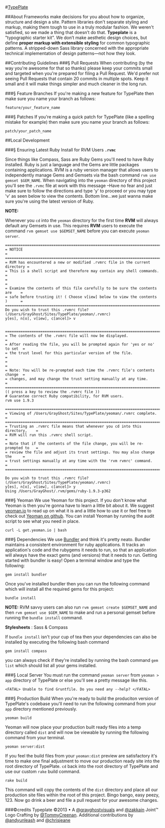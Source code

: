 #[TypePlate](https://typeplate.com)

##About
Frameworks make decisions for you about how to organize, structure and design a site. Pattern libraries don't separate styling and markup, making them tough to use in a truly modular fashion. We weren't satisfied, so we made a thing that doesn’t do that.
**Typeplate** is a "typographic starter kit". We don’t make aesthetic design choices, but define **proper markup with extensible styling** for common typographic patterns. A stripped-down Sass library concerned with the appropriate technical implementation of design patterns—not how they look.

##Contributing Guidelines
###&sect; Pull Requests
When contributing (by the way you're awesome for that so thanks) please keep your commits small and targeted when you're prepared for filing a Pull Request. We'd prefer not seeing Pull Requests that contain 20 commits in multiple spots. Keep it small and it will make things simpler and much cleaner in the long run.

###&sect; Feature Branches
If you're making a new feature for TypePlate then make sure you name your branch as follows:

    feature/your_feature_name

###&sect; Patches
If you're making a quick patch for TypePlate (like a spelling mistake for example) then make sure you name your branch as follows:

    patch/your_patch_name

##Local Development

###&sect; Ensuring Latest Ruby Install for RVM Users
**``.rvmc``**

Since things like Compass, Sass are Ruby Gems you'll need to have Ruby installed. Ruby is just a language and the Gems are little packages containing applications. RVM is a ruby version manager that allows users to independently manage Gems and Gemsets via the bash command ``rvm use gemset $GEM_NAME``. When navigating into the ``yeoman`` directory of this project you'll see the ``.rvmc`` file at work with this message &ndash;Have no fear and just make sure to follow the directions and type 'y' to proceed or you may type 'v' as seen below to view the contents. Bottom line&hellip;we just wanna make sure you're using the latest version of Ruby.

**NOTE:**

Whenever you ``cd`` into the ``yeoman`` directory for the first time **RVM** will always default any Gemsets in use. This requires **RVM** users to execute the command ``rvm gemset use $GEMSET_NAME`` before you can execute ``yeoman server``.

    ==============================================================================
    = NOTICE                                                                     =
    ==============================================================================
    = RVM has encountered a new or modified .rvmrc file in the current directory =
    = This is a shell script and therefore may contain any shell commands.       =
    =                                                                            =
    = Examine the contents of this file carefully to be sure the contents are    =
    = safe before trusting it! ( Choose v[iew] below to view the contents )      =
    ==============================================================================
    Do you wish to trust this .rvmrc file? (/Users/GrayGhost/Sites/TypePlate/yeoman/.rvmrc)
    y[es], n[o], v[iew], c[ancel]> v


    ==============================================================================
    = The contents of the .rvmrc file will now be displayed.                     =
    = After reading the file, you will be prompted again for 'yes or no' to set  =
    = the trust level for this particular version of the file.                   =
    =                                                                            =
    = Note: You will be re-prompted each time the .rvmrc file's contents change  =
    = changes, and may change the trust setting manually at any time.            =
    ==============================================================================
    (( press a key to review the .rvmrc file ))
    # Guarantee correct Ruby compatibility, for RVM users.
    rvm use 1.9.3

    ==============================================================================
    = Viewing of /Users/GrayGhost/Sites/TypePlate/yeoman/.rvmrc complete.        =
    ==============================================================================
    = Trusting an .rvmrc file means that whenever you cd into this directory,    =
    = RVM will run this .rvmrc shell script.                                     =
    = Note that if the contents of the file change, you will be re-prompted to   =
    = review the file and adjust its trust settings. You may also change the     =
    = trust settings manually at any time with the 'rvm rvmrc' command.          =
    ==============================================================================

    Do you wish to trust this .rvmrc file? (/Users/GrayGhost/Sites/TypePlate/yeoman/.rvmrc)
    y[es], n[o], v[iew], c[ancel]> y
    Using /Users/GrayGhost/.rvm/gems/ruby-1.9.3-p362

###&sect; Yeoman
We use Yeoman for this project. If you don't know what Yeoman is then you're gonna have to learn a little bit about it. We suggest [yeoman.io](http://yeoman.io) to read up on what it is and a little how to use it or feel free to check out [Yeoman on github](https://github.com/yeoman/yeoman). You can install Yeoman by running the audit script to see what you need in place.

    curl -L get.yeoman.io | bash

###&sect; Dependencies
We use [Bundler](http://gembundler.com/#getting-started) and think it's pretty neato. Bundler maintains a consistent environment for ruby applications. It tracks an application's code and the rubygems it needs to run, so that an application will always have the exact gems (and versions) that it needs to run. Getting started with bundler is easy! Open a terminal window and type the following:

    gem install bundler

Once you've installed bundler then you can run the following command which will install all the required gems for this project:

    bundle install

**NOTE:** RVM savvy users can also run ``rvm gemset create $GEMSET_NAME`` and then ``rvm gemset use $GEM_NAME`` to make and run a personal gemset before running the ``bundle install`` command.

**Stylesheets** : Sass &amp; Compass

If ``bundle install`` isn't your cup of tea then your dependencies can also be installed by executing the following bash command

    gem install compass

you can always check if they're installed by running the bash command ``gem list`` which should list all your gems installed.

###&sect; Local Server
You must run the command ``yeoman server`` from ``yeoman > app`` directory of TypePlate or else you'll see a pretty message like this.

    <FATAL> Unable to find Gruntfile. Do you need any --help? </FATAL>

###&sect; Production Build
When you're ready to build the produciton version of TypePlate's codebase you'll need to run the following command from your ``app`` directory mentioned previously.

    yeoman build

Yeoman will now place your production built ready files into a temp directory called ``dist`` and will now be viewable by running the following command from your terminal.

    yeoman server:dist

If you feel the build files from your ``yeoman:dist`` preview are satisfactory it's time to make one final adjustment to move our production ready site into the root directory of TypePlate. ``cd`` back into the root directory of TypePlate and use our custom ``rake`` build command.

    rake build

This command will copy the contents of the ``dist`` directory and place all our production site files within the root of this project. Bingo bango, easy peezy, 123. Now go drink a beer and file a pull request for your awesome changes.



###©credits
Typeplate &copy;2013 &bull; A [@grayghostvisuals](https://twitter.com/gryghostvisuals) and [@zakkain](https://twitter.com/zakkain) Joint™
Logo Crafting by [@TommyCreenan](https://twitter.com/TommyCreenan). Additional contributions by [@andyunleash](https://twitter.com/andyunleash) and [@chrisjeane](https://twitter.com/ChrisJeane)